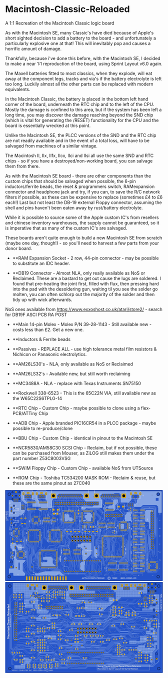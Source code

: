 # Macintosh-Classic-Reloaded
A 1:1 Recreation of the Macintosh Classic logic board

As with the Macintosh SE, many Classic's have died because of Apple's short sighted decision to add a battery to the board - and unfortunately a particularly explosive one at that! This will inevitably pop and causes a horrific amount of damage.

Thankfully, because i've done this before, with the Macintosh SE, I decided to make a near 1:1 reproduction of the board, using Sprint Layout v6.0 again.

The Maxell batteries fitted to most classics, when they explode, will eat away at the component legs, tracks and via's if the battery electrolyte is left too long. Luckily almost all the other parts can be replaced with modern equivalents.

In the Macintosh Classic, the battery is placed in the bottom left hand corner of the board, underneath the RTC chip and to the left of the CPU. Mostly the damage is confined to this area, but if the system has been left a long time, you may discover the damage reaching beyond the SND chip (which is vital for generating the /RESET) functionality for the CPU and the board is essentially wrecked at this point.

Unlike the Macintosh SE, the PLCC versions of the SND and the RTC chip are not readily available and in the event of a total loss, will have to be salvaged from machines of a similar vintage.

The Macintosh II, IIx, IIfx, IIcx, IIci and IIsi all use the same SND and RTC chips - so if you have a destroyed/non-working board, you can salvage them from there.

As with the Macintosh SE board - there are other components than the custom chips that should be salvaged when possible, the 6-pin inductors/ferrite beads, the reset & programmers switch, RAMexpansion connector and headphone jack and try, if you can, to save the R/C network filters if possible, as these can be expensive to replace (sometimes £4 to £6 each!) Last but not least the DB-19 external Floppy connector, assuming the shell and pins haven't been eaten away by rust/battery electrolyte.

While it is possible to source some of the Apple custom IC's from resellers and chinese inventory warehouses, the supply cannot be guaranteed, so it is imperative that as many of the custom IC's are salvaged.

These boards aren't quite enough to build a new Macintosh SE from scratch (maybe one day, though!) - so you'll need to harvest a few parts from your donor board.

* **RAM Expansion Socket - 2 row, 44-pin connector - may be possible to substitute an IDC header.

* **DB19 Connector - Almost NLA, only really available as NoS or Reclaimed. These are a bastard to get out cause the lugs are soldered. I found that pre-heating the joint first, filled with flux, then pressing hard into the pad with the desoldering gun, waiting til you see the solder go molten, you can often schlorp out the majority of the solder and then tidy up with wick afterwards.

NoS ones available from https://www.exxoshost.co.uk/atari/store2/ - search for DB19F ASCI PCB RA POST

* **Main 14-pin Molex - Molex P/N 39-28-1143 - Still available new - costs less than £2. Get a new one.

* **Inductors & Ferrite beads

* **Passives - REPLACE ALL - use high tolerance metal film resistors & Nichicon or Panasonic electrolytics.

* **AM26LS30's - NLA, only available as NoS or Reclaimed

* **AM26LS32's - Available new, but still worth reclaiming

* **MC3488A - NLA - replace with Texas Instruments SN75150

* **Rockwell 338-6523 - This is the 65C22N VIA, still available new as the W65C22S6TPLG-14

* **RTC Chip - Custom Chip - maybe possible to clone using a flex-PCB/ATTiny Chip

* **ADB Chip - Apple branded PIC16CR54 in a PLCC package - maybe possible to re-produce/clone

* **BBU Chip - Custom Chip - identical in pinout to the Macintosh SE

* **NCR5830/AM58C30 SCSI Chip - Reclaim, but if not possible, these can be purchased from Mouser, as ZiLOG still makes them under the part number Z53C8003VSG

* **SWIM Floppy Chip - Custom Chip - available NoS from UTSource

* **ROM Chip - Toshiba TC534200 MASK ROM - Reclaim & reuse, but these are the same pinout as 27C040

![Finished Logic Board](/macclassicboard-final-rev12-release.jpg)
![Finished Logic Board - Bottom](/macclassicboard-final-rev12-release-rear.jpg)

